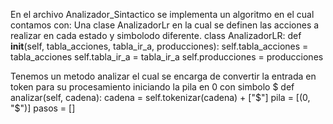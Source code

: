 En el archivo Analizador_Sintactico se implementa un algoritmo en el cual contamos con:
Una clase AnalizadorLr en la cual se definen las acciones a realizar en cada estado y simbolodo diferente.
class AnalizadorLR:
    def __init__(self, tabla_acciones, tabla_ir_a, producciones):
        self.tabla_acciones = tabla_acciones
        self.tabla_ir_a = tabla_ir_a
        self.producciones = producciones
        
Tenemos un metodo analizar el cual se encarga de convertir la entrada en token para su procesamiento
iniciando la pila en 0 con simbolo $
def analizar(self, cadena):
    cadena = self.tokenizar(cadena) + ["$"]
    pila = [(0, "$")]
    pasos = []

